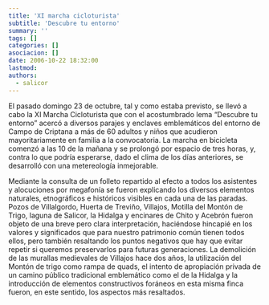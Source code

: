```yaml
---
title: 'XI marcha cicloturista'
subtitle: 'Descubre tu entorno'
summary: ''
tags: []
categories: []
asociacion: []
date: 2006-10-22 18:32:00
lastmod:
authors: 
  - salicor
---
```


El pasado domingo 23 de octubre, tal y como estaba previsto, se llevó a cabo la XI Marcha Cicloturista que con el acostumbrado lema “Descubre tu entorno” acercó a diversos parajes y enclaves emblemáticos del entorno de Campo de Criptana a más de 60 adultos y niños que acudieron mayoritariamente en familia a la convocatoria.
La marcha en bicicleta comenzó a las 10 de la mañana y se prolongó por espacio de tres horas, y, contra lo que podría esperarse, dado el clima de los días anteriores, se desarrolló con una metereología inmejorable. 

Mediante la consulta de un folleto repartido al efecto a todos los asistentes y alocuciones por megafonía se fueron explicando los diversos elementos naturales, etnográficos e históricos visibles en cada una de las paradas. Pozos de Villalgordo, Huerta de Treviño, Villajos, Motilla del Montón de Trigo, laguna de Salicor, la Hidalga y encinares de Chito y Acebrón fueron objeto de una breve pero clara interpretación, haciéndose hincapié en los valores y significados que para nuestro patrimonio común tienen todos ellos, pero también resaltando los puntos negativos que hay que evitar repetir si queremos preservarlos para futuras generaciones. La demolición de las murallas medievales de Villajos hace dos años, la utilización del Montón de trigo como rampa de quads, el intento de apropiación privada de un camino público tradicional emblemático como el de la Hidalga y la introducción de elementos constructivos foráneos en esta misma finca fueron, en este sentido, los aspectos más resaltados.

